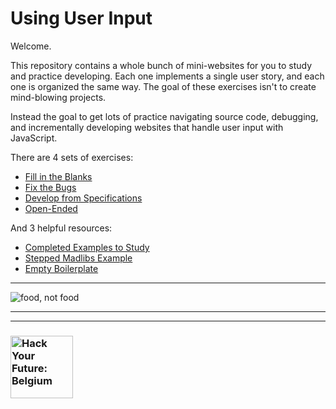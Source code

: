 # Using User Input

Welcome.

This repository contains a whole bunch of mini-websites for you to study and practice developing.  Each one implements a single user story, and each one is organized the same way. The goal of these exercises isn't to create mind-blowing projects.

Instead the goal to get lots of practice navigating source code, debugging, and incrementally developing websites that handle user input with JavaScript.

There are 4 sets of exercises:

* [Fill in the Blanks](./1-fill-in-the-blanks)
* [Fix the Bugs](./2-fix-the-bugs)
* [Develop from Specifications](./3-develop-from-specifications)
* [Open-Ended](./4-open-ended)

And 3 helpful resources:

* [Completed Examples to Study](./0-completed-examples)
* [Stepped Madlibs Example](./stepped-madlibs)
* [Empty Boilerplate](./empty-boilerplate)

---

![[food, not food](https://deviq.com/separation-of-concerns/)](./separation-of-concerns.png)

---
---

### <a href="https://hackyourfuture.be" target="_blank"><img src="https://user-images.githubusercontent.com/18554853/63941625-4c7c3d00-ca6c-11e9-9a76-8d5e3632fe70.jpg" width="100" height="100" alt="Hack Your Future: Belgium"></a>
